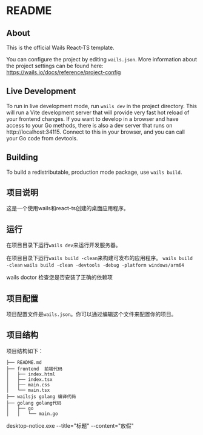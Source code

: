 # README

## About

This is the official Wails React-TS template.

You can configure the project by editing `wails.json`. More information about the project settings can be found
here: https://wails.io/docs/reference/project-config

## Live Development

To run in live development mode, run `wails dev` in the project directory. This will run a Vite development
server that will provide very fast hot reload of your frontend changes. If you want to develop in a browser
and have access to your Go methods, there is also a dev server that runs on http://localhost:34115. Connect
to this in your browser, and you can call your Go code from devtools.

## Building

To build a redistributable, production mode package, use `wails build`.


## 项目说明

这是一个使用wails和react-ts创建的桌面应用程序。

## 运行

在项目目录下运行`wails dev`来运行开发服务器。

在项目目录下运行`wails build -clean`来构建可发布的应用程序。
`wails build -clean`
`wails build -clean -devtools -debug -platform windows/arm64`


wails doctor 检查您是否安装了正确的依赖项

## 项目配置

项目配置文件是`wails.json`。你可以通过编辑这个文件来配置你的项目。
## 项目结构

项目结构如下：

```
├── README.md
├── frontend  前端代码
│   ├── index.html
│   ├── index.tsx
│   ├── main.css
│   └── main.tsx
├── wailsjs golang 编译代码
├── golang golang代码
│   ├── go
│   │   └── main.go

```


desktop-notice.exe --title="标题" --content="放假"